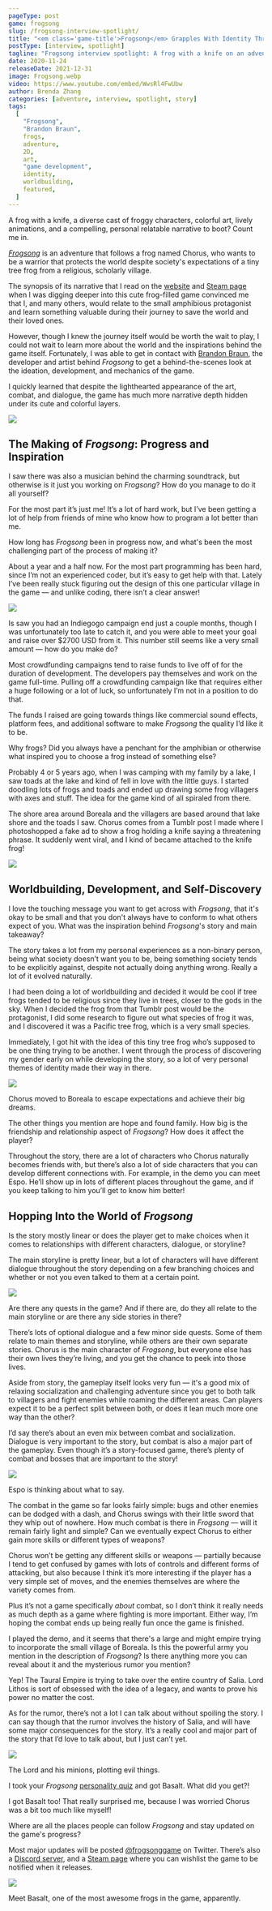 ```yaml
---
pageType: post
game: frogsong
slug: /frogsong-interview-spotlight/
title: "<em class='game-title'>Frogsong</em> Grapples With Identity Through the Lens of a Tiny Frog"
postType: [interview, spotlight]
tagline: "Frogsong interview spotlight: A frog with a knife on an adventure: a simple concept with lively art. However, despite the lighthearted appearance, the game has narrative depth hidden under its cute and colorful layers."
date: 2020-11-24
releaseDate: 2021-12-31
image: Frogsong.webp
video: https://www.youtube.com/embed/WwsRl4FwUbw
author: Brenda Zhang
categories: [adventure, interview, spotlight, story]
tags:
  [
    "Frogsong",
    "Brandon Braun",
    frogs,
    adventure,
    2D,
    art,
    "game development",
    identity,
    worldbuilding,
    featured,
  ]
---
```


A frog with a knife, a diverse cast of froggy characters, colorful art, lively animations, and a compelling, personal relatable narrative to boot? Count me in.

[_Frogsong_](https://frogsonggame.com/) is an adventure that follows a frog named Chorus, who wants to be a warrior that protects the world despite society's expectations of a tiny tree frog from a religious, scholarly village.

The synopsis of its narrative that I read on the [website](https://frogsonggame.com/) and [Steam page](https://store.steampowered.com/app/1281860/Frogsong/) when I was digging deeper into this cute frog-filled game convinced me that I, and many others, would relate to the small amphibious protagonist and learn something valuable during their journey to save the world and their loved ones.

However, though I knew the journey itself would be worth the wait to play, I could not wait to learn more about the world and the inspirations behind the game itself. Fortunately, I was able to get in contact with [Brandon Braun](https://twitter.com/Brodnork), the developer and artist behind _Frogsong_ to get a behind-the-scenes look at the ideation, development, and mechanics of the game.

I quickly learned that despite the lighthearted appearance of the art, combat, and dialogue, the game has much more narrative depth hidden under its cute and colorful layers.

![][image0]

## The Making of _Frogsong_: Progress and Inspiration

<span class="blue-q">I saw there was also a musician behind the charming soundtrack, but otherwise is it just you working on _Frogsong_? How do you manage to do it all yourself?</span>

For the most part it’s just me! It’s a lot of hard work, but I’ve been getting a lot of help from friends of mine who know how to program a lot better than me.

<span class="blue-q">How long has _Frogsong_ been in progress now, and what's been the most challenging part of the process of making it?</span>

About a year and a half now. For the most part programming has been hard, since I’m not an experienced coder, but it’s easy to get help with that. Lately I’ve been really stuck figuring out the design of this one particular village in the game — and unlike coding, there isn’t a clear answer!

![][image1]

<span class="blue-q">Is saw you had an Indiegogo campaign end just a couple months, though I was unfortunately too late to catch it, and you were able to meet your goal and raise over \$2700 USD from it. This number still seems like a very small amount — how do you make do?</span>

Most crowdfunding campaigns tend to raise funds to live off of for the duration of development. The developers pay themselves and work on the game full-time. Pulling off a crowdfunding campaign like that requires either a huge following or a lot of luck, so unfortunately I’m not in a position to do that.

The funds I raised are going towards things like commercial sound effects, platform fees, and additional software to make _Frogsong_ the quality I’d like it to be.

<span class="blue-q">Why frogs? Did you always have a penchant for the amphibian or otherwise what inspired you to choose a frog instead of something else?</span>

Probably 4 or 5 years ago, when I was camping with my family by a lake, I saw toads at the lake and kind of fell in love with the little guys. I started doodling lots of frogs and toads and ended up drawing some frog villagers with axes and stuff. The idea for the game kind of all spiraled from there.

The shore area around Boreala and the villagers are based around that lake shore and the toads I saw. Chorus comes from a Tumblr post I made where I photoshopped a fake ad to show a frog holding a knife saying a threatening phrase. It suddenly went viral, and I kind of became attached to the knife frog!

![][image2]

## Worldbuilding, Development, and Self-Discovery

<span class="blue-q">I love the touching message you want to get across with _Frogsong_, that it's okay to be small and that you don't always have to conform to what others expect of you. What was the inspiration behind _Frogsong_'s story and main takeaway?</span>

The story takes a lot from my personal experiences as a non-binary person, being what society doesn’t want you to be, being something society tends to be explicitly against, despite not actually doing anything wrong. Really a lot of it evolved naturally.

I had been doing a lot of worldbuilding and decided it would be cool if tree frogs tended to be religious since they live in trees, closer to the gods in the sky. When I decided the frog from that Tumblr post would be the protagonist, I did some research to figure out what species of frog it was, and I discovered it was a Pacific tree frog, which is a very small species.

Immediately, I got hit with the idea of this tiny tree frog who’s supposed to be one thing trying to be another. I went through the process of discovering my gender early on while developing the story, so a lot of very personal themes of identity made their way in there.

![][image3]

<figcaption>Chorus moved to Boreala to escape expectations and achieve their big dreams.</figcaption>

<span class="blue-q">The other things you mention are hope and found family. How big is the friendship and relationship aspect of _Frogsong_? How does it affect the player?</span>

Throughout the story, there are a lot of characters who Chorus naturally becomes friends with, but there’s also a lot of side characters that you can develop different connections with. For example, in the demo you can meet Espo. He’ll show up in lots of different places throughout the game, and if you keep talking to him you’ll get to know him better!

## Hopping Into the World of _Frogsong_

<span class="blue-q">Is the story mostly linear or does the player get to make choices when it comes to relationships with different characters, dialogue, or storyline?</span>

The main storyline is pretty linear, but a lot of characters will have different dialogue throughout the story depending on a few branching choices and whether or not you even talked to them at a certain point.

![][image4]

<span class="blue-q">Are there any quests in the game? And if there are, do they all relate to the main storyline or are there any side stories in there?</span>

There’s lots of optional dialogue and a few minor side quests. Some of them relate to main themes and storyline, while others are their own separate stories. Chorus is the main character of _Frogsong_, but everyone else has their own lives they’re living, and you get the chance to peek into those lives.

<span class="blue-q">Aside from story, the gameplay itself looks very fun — it's a good mix of relaxing socialization and challenging adventure since you get to both talk to villagers and fight enemies while roaming the different areas. Can players expect it to be a perfect split between both, or does it lean much more one way than the other?</span>

I’d say there’s about an even mix between combat and socialization. Dialogue is very important to the story, but combat is also a major part of the gameplay. Even though it’s a story-focused game, there’s plenty of combat and bosses that are important to the story!

![][image5]

<figcaption>Espo is thinking about what to say.</figcaption>

<span class="blue-q">The combat in the game so far looks fairly simple: bugs and other enemies can be dodged with a dash, and Chorus swings with their little sword that they whip out of nowhere. How much combat is there in _Frogsong_ — will it remain fairly light and simple? Can we eventually expect Chorus to either gain more skills or different types of weapons?</span>

Chorus won’t be getting any different skills or weapons — partially because I tend to get confused by games with lots of controls and different forms of attacking, but also because I think it’s more interesting if the player has a very simple set of moves, and the enemies themselves are where the variety comes from.

Plus it’s not a game specifically _about_ combat, so I don’t think it really needs as much depth as a game where fighting is more important. Either way, I’m hoping the combat ends up being really fun once the game is finished.

<span class="blue-q">I played the demo, and it seems that there's a large and might empire trying to incorporate the small village of Boreala. Is this the powerful army you mention in the description of _Frogsong_? Is there anything more you can reveal about it and the mysterious rumor you mention?</span>

Yep! The Taural Empire is trying to take over the entire country of Salia. Lord Lithos is sort of obsessed with the idea of a legacy, and wants to prove his power no matter the cost.

As for the rumor, there’s not a lot I can talk about without spoiling the story. I can say though that the rumor involves the history of Salia, and will have some major consequences for the story. It’s a really cool and major part of the story that I’d love to talk about, but I just can’t yet.

![][image6]

<figcaption>The Lord and his minions, plotting evil things.</figcaption>

<span class="blue-q">I took your _Frogsong_ [personality quiz](https://uquiz.com/quiz/WbFLyy/which-frogsong-character-are-you) and got Basalt. What did you get?!</span>

I got Basalt too! That really surprised me, because I was worried Chorus was a bit too much like myself!

<span class="blue-q">Where are all the places people can follow _Frogsong_ and stay updated on the game's progress?</span>

Most major updates will be posted [@frogsonggame](https://twitter.com/frogsonggame) on Twitter. There’s also a [Discord server](https://discord.com/invite/3FBaEsV), and a [Steam page](https://store.steampowered.com/app/1281860/Frogsong/) where you can wishlist the game to be notified when it releases.

![][basalt]

<figcaption>Meet Basalt, one of the most awesome frogs in the game, apparently.</figcaption>

[image0]: ../../..../../../images/post/frogsong/Frogsong0.webp
[image1]: ../../../images/post/frogsong/Frogsong1.webp
[image2]: ../../../images/post/frogsong/Frogsong2.webp
[image3]: ../../../images/post/frogsong/Frogsong3.webp
[image4]: ../../../images/post/frogsong/Frogsong4.webp
[image5]: ../../../images/post/frogsong/Frogsong5.webp
[image6]: ../../../images/post/frogsong/Frogsong6.webp
[basalt]: ../../../images/post/frogsong/basalt.webp
